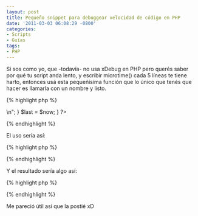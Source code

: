 ```yaml
---
layout: post
title: Pequeño snippet para debuggear velocidad de código en PHP
date: '2011-03-03 06:08:29 -0800'
categories:
- Scripts
- Guías
tags:
- PHP
---
```

Si sos como yo, que -todavía- no usa xDebug en PHP pero querés saber por qué tu script anda lento, y escribir microtime() cada 5 líneas te tiene harto, entonces usá esta pequeñísima función que lo único que tenés que hacer es llamarla con un nombre y listo.

{% highlight php %}
<?php
function lap($name = false) {
	static $last = 0;
	$now = microtime(true);
	if ($name) {
		echo "Lap $name " . ($now-$last) . " seconds!<br/>\n";
	}
	$last = $now;
}
?>
{% endhighlight %}

El uso sería así:

{% highlight php %}
<?php
lap();
funcionQueTardaPoco();
lap('primer función');
funcionQueTardaMucho();
lap('segunda funcion');
?>
{% endhighlight %}

Y el resultado sería algo así:

{% highlight php %}
<?php
Lap primer función 0.0090179443359375 seconds!
Lap segunda función 1.4245828127234901 seconds!
?>
{% endhighlight %}

Me pareció útil así que la postié xD


